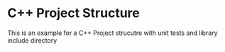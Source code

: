 # C++ Project Structure
This is an example for a C++ Project strucutre with unit tests and library include directory